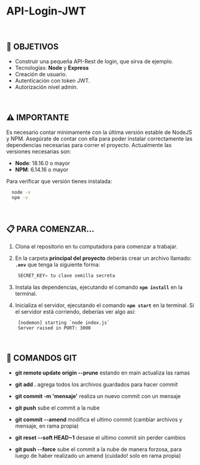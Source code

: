 # **API-Login-JWT**

<br />

## **📌 OBJETIVOS**

- Construir una pequeña API-Rest de login, que sirva de ejemplo.
- Tecnologías: **Node** y **Express**
- Creación de usuario.
- Autenticación con token JWT.
- Autorización nivel admin.

<br />

## **⚠️ IMPORTANTE**

Es necesario contar mínimamente con la última versión estable de NodeJS y NPM. Asegúrate de contar con ella para poder instalar correctamente las dependencias necesarias para correr el proyecto. Actualmente las versiones necesarias son:

- **Node**: 18.16.0 o mayor
- **NPM**: 6.14.16 o mayor

Para verificar que versión tienes instalada:

```bash
  node -v
  npm -v
```

<br />

## **📋 PARA COMENZAR...**

1. Clona el repositorio en tu computadora para comenzar a trabajar.

2. En la carpeta **principal del proyecto** deberás crear un archivo llamado: **`.env`** que tenga la siguiente forma:

   ```javascript
    SECRET_KEY= tu clave semilla secreta
   ```

3. Instala las dependencias, ejecutando el comando **`npm install`** en la terminal.

4. Inicializa el servidor, ejecutando el comando **`npm start`** en la terminal. Si el servidor está corriendo, deberías ver algo así:

   ```
    [nodemon] starting `node index.js`
    Server raised in PORT: 3000
   ```

<br />

## **🔄 COMANDOS GIT**

- **git remote update origin --prune** estando en main actualiza las ramas

- **git add .** agrega todos los archivos guardados para hacer commit

- **git commit -m 'mensaje'** realiza un nuevo commit con un mensaje

- **git push** sube el commit a la nube

- **git commit --amend** modifica el ultimo commit (cambiar archivos y mensaje, en rama propia)

- **git reset --soft HEAD~1** desase el ultimo commit sin perder cambios

- **git push --force** sube el commit a la nube de manera forzosa, para luego de haber realizado un amend (cuidado! solo en rama propia)
